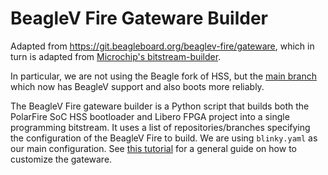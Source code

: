 # BeagleV Fire Gateware Builder
Adapted from https://git.beagleboard.org/beaglev-fire/gateware, which in turn is adapted from [Microchip's bitstream-builder](https://github.com/polarfire-soc/icicle-kit-minimal-bring-up-design-bitstream-builder).

In particular, we are not using the Beagle fork of HSS, but the [main branch](https://github.com/polarfire-soc/hart-software-services) which now has BeagleV support and also boots more reliably.

The BeagleV Fire gateware builder is a Python script that builds both the PolarFire SoC HSS bootloader and Libero FPGA project into a single programming bitstream. It uses a list of repositories/branches specifying the configuration of the BeagleV Fire to build. We are using `blinky.yaml` as our main configuration. See [this tutorial](https://docs.beagle.cc/boards/beaglev/fire/demos-and-tutorials/gateware/customize-cape-gateware-verilog.html) for a general guide on how to customize the gateware.